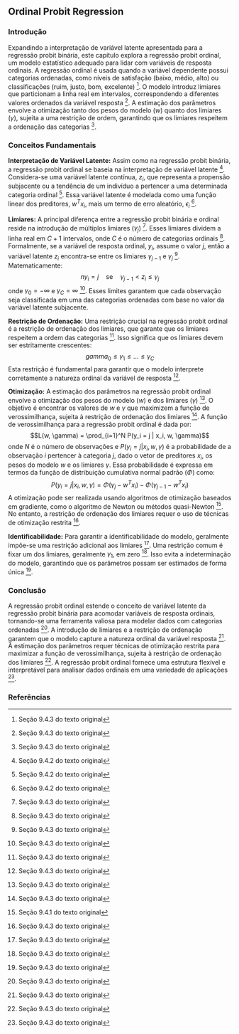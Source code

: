 ## Ordinal Probit Regression

### Introdução
Expandindo a interpretação de variável latente apresentada para a regressão probit binária, este capítulo explora a regressão probit ordinal, um modelo estatístico adequado para lidar com variáveis de resposta ordinais. A regressão ordinal é usada quando a variável dependente possui categorias ordenadas, como níveis de satisfação (baixo, médio, alto) ou classificações (ruim, justo, bom, excelente) [^9.4.3]. O modelo introduz limiares que particionam a linha real em intervalos, correspondendo a diferentes valores ordenados da variável resposta [^9.4.3]. A estimação dos parâmetros envolve a otimização tanto dos pesos do modelo ($w$) quanto dos limiares ($\gamma$), sujeita a uma restrição de ordem, garantindo que os limiares respeitem a ordenação das categorias [^9.4.3].

### Conceitos Fundamentais

**Interpretação de Variável Latente:** Assim como na regressão probit binária, a regressão probit ordinal se baseia na interpretação de variável latente [^9.4.2]. Considera-se uma variável latente contínua, $z_i$, que representa a propensão subjacente ou a tendência de um indivíduo a pertencer a uma determinada categoria ordinal [^9.4.2]. Essa variável latente é modelada como uma função linear dos preditores, $w^T x_i$, mais um termo de erro aleatório, $\epsilon_i$ [^9.4.2].

**Limiares:** A principal diferença entre a regressão probit binária e ordinal reside na introdução de múltiplos limiares ($\gamma_j$) [^9.4.3]. Esses limiares dividem a linha real em $C+1$ intervalos, onde $C$ é o número de categorias ordinais [^9.4.3]. Formalmente, se a variável de resposta ordinal, $y_i$, assume o valor $j$, então a variável latente $z_i$ encontra-se entre os limiares $\gamma_{j-1}$ e $\gamma_j$ [^9.4.3]. Matematicamente:
$$ny_i = j \quad \text{se} \quad \gamma_{j-1} < z_i \leq \gamma_j$$
onde $\gamma_0 = -\infty$ e $\gamma_C = \infty$ [^9.4.3]. Esses limites garantem que cada observação seja classificada em uma das categorias ordenadas com base no valor da variável latente subjacente.

**Restrição de Ordenação:** Uma restrição crucial na regressão probit ordinal é a restrição de ordenação dos limiares, que garante que os limiares respeitem a ordem das categorias [^9.4.3]. Isso significa que os limiares devem ser estritamente crescentes:
$$gamma_0 \leq \gamma_1 \leq \dots \leq \gamma_C$$
Esta restrição é fundamental para garantir que o modelo interprete corretamente a natureza ordinal da variável de resposta [^9.4.3].

**Otimização:** A estimação dos parâmetros na regressão probit ordinal envolve a otimização dos pesos do modelo ($w$) e dos limiares ($\gamma$) [^9.4.3]. O objetivo é encontrar os valores de $w$ e $\gamma$ que maximizem a função de verossimilhança, sujeita à restrição de ordenação dos limiares [^9.4.3]. A função de verossimilhança para a regressão probit ordinal é dada por:
$$L(w, \gamma) = \prod_{i=1}^N P(y_i = j | x_i, w, \gamma)$$
onde $N$ é o número de observações e $P(y_i = j | x_i, w, \gamma)$ é a probabilidade de a observação $i$ pertencer à categoria $j$, dado o vetor de preditores $x_i$, os pesos do modelo $w$ e os limiares $\gamma$. Essa probabilidade é expressa em termos da função de distribuição cumulativa normal padrão ($\Phi$) como:
$$P(y_i = j | x_i, w, \gamma) = \Phi(\gamma_j - w^T x_i) - \Phi(\gamma_{j-1} - w^T x_i)$$
A otimização pode ser realizada usando algoritmos de otimização baseados em gradiente, como o algoritmo de Newton ou métodos quasi-Newton [^9.4.1]. No entanto, a restrição de ordenação dos limiares requer o uso de técnicas de otimização restrita [^9.4.3].

**Identificabilidade:** Para garantir a identificabilidade do modelo, geralmente impõe-se uma restrição adicional aos limiares [^9.4.3]. Uma restrição comum é fixar um dos limiares, geralmente $\gamma_1$, em zero [^9.4.3]. Isso evita a indeterminação do modelo, garantindo que os parâmetros possam ser estimados de forma única [^9.4.3].

### Conclusão

A regressão probit ordinal estende o conceito de variável latente da regressão probit binária para acomodar variáveis de resposta ordinais, tornando-se uma ferramenta valiosa para modelar dados com categorias ordenadas [^9.4.3]. A introdução de limiares e a restrição de ordenação garantem que o modelo capture a natureza ordinal da variável resposta [^9.4.3]. A estimação dos parâmetros requer técnicas de otimização restrita para maximizar a função de verossimilhança, sujeita à restrição de ordenação dos limiares [^9.4.3]. A regressão probit ordinal fornece uma estrutura flexível e interpretável para analisar dados ordinais em uma variedade de aplicações [^9.4.3].

### Referências
[^9.4.1]: Seção 9.4.1 do texto original
[^9.4.2]: Seção 9.4.2 do texto original
[^9.4.3]: Seção 9.4.3 do texto original
<!-- END -->